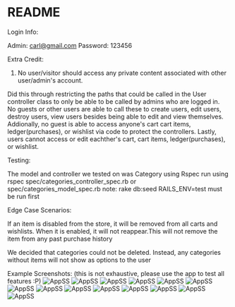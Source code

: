 # README

Login Info:

Admin: carl@gmail.com
Password: 123456

Extra Credit:

1) No user/visitor should access any private content associated with other user/admin's account.

Did this through restricting the paths that could be called in the User controller class to only be able to be called by admins who are logged in. No guests or other users are able to call these to create users, edit users, destroy users, view users besides being able to edit and view themselves. 
Addionally, no guest is able to access anyone's cart cart items, ledger(purchases), or wishlist via code to protect the controllers.
Lastly, users cannot access or edit eachther's cart, cart items, ledger(purchases), or wishlist.

Testing:

The model and controller we tested on was Category using Rspec
run using rspec spec/categories_controller_spec.rb or spec/categories_model_spec.rb
note: rake db:seed RAILS_ENV=test must be run first

Edge Case Scenarios:

If an item is disabled from the store, it will be removed from all carts and wishlists. When it is enabled, it will not reappear.This will not remove the item from any past purchase history

We decided that categories could not be deleted. Instead, any categories without items will not show as options to the user

Example Screenshots:
(this is not exhaustive, please use the app to test all features :P)
![AppSS](https://i.imgur.com/X1390qW.png)
![AppSS](https://i.imgur.com/pwNG1ID.png)
![AppSS](https://i.imgur.com/1K7LX8v.png)
![AppSS](https://i.imgur.com/6eplx6m.png)
![AppSS](https://i.imgur.com/UuZoQkl.png)
![AppSS](https://i.imgur.com/ayh090y.png)
![AppSS](https://i.imgur.com/7izLnjd.png)
![AppSS](https://i.imgur.com/Vu9wQH9.png)
![AppSS](https://i.imgur.com/CNGvYWs.png)
![AppSS](https://i.imgur.com/8xs0KCB.png)
![AppSS](https://i.imgur.com/oQBRHIR.png)
![AppSS](https://i.imgur.com/LNdp434.png)
![AppSS](https://i.imgur.com/V1Tz4BN.png)
![AppSS](https://i.imgur.com/1iIwxDx.png)